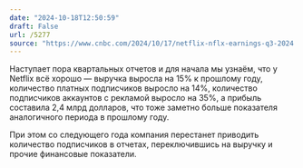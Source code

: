 ```yaml
---
date: "2024-10-18T12:50:59"
draft: False
url: /5277
source: "https://www.cnbc.com/2024/10/17/netflix-nflx-earnings-q3-2024.html"
---
```


Наступает пора квартальных отчетов и для начала мы узнаём, что у Netflix всё хорошо — выручка выросла на 15% к прошлому году, количество платных подписчиков выросло на 14%, количество подписчиков аккаунтов с рекламой выросло на 35%, а прибыль составила 2,4 млрд долларов, что тоже заметно больше показателя аналогичного периода в прошлому году.

При этом со следующего года компания перестанет приводить количество подписчиков в отчетах, переключившись на выручку и прочие финансовые показатели.
